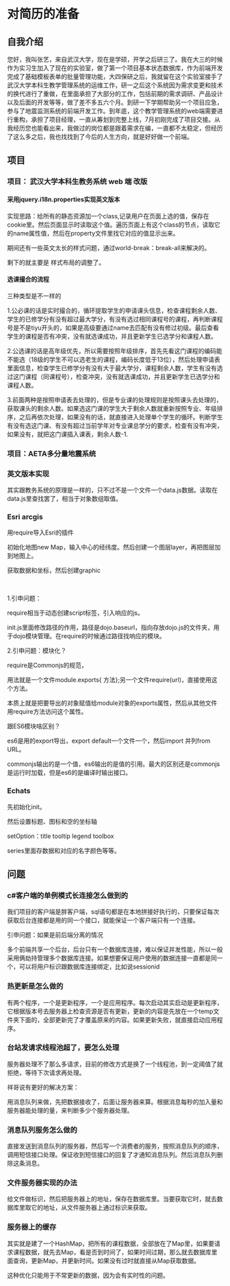 # 对简历的准备

## 自我介绍

您好，我叫张艺，来自武汉大学，现在是学硕，开学之后研三了。我在大三的时候作为实习生加入了现在的实验室，做了第一个项目基本状态数据库，作为前端开发完成了基础模板表单的批量管理功能，大四保研之后，我就留在这个实验室接手了武汉大学本科生教学管理系统的运维工作，研一之后这个系统因为需求变更和技术的换代进行了重做，在里面承担了大部分的工作，包括前期的需求调研、产品设计以及后面的开发等等，做了差不多五六个月。到研一下学期帮助另一个项目应急，参与了地震监测系统的前端开发工作。到年底，这个教学管理系统的web端需要进行重构，承担了项目经理，一直从筹划到完整上线，7月初刚完成了项目交接。从我经历您也能看出来，我做过的岗位都是跟着需求在编，一直都不太稳定，但经历了这么多之后，我也找找到了今后的人生方向，就是好好做一个前端。

## 项目

### 项目： 武汉大学本科生教务系统 web 端 改版

#### 采用jquery.i18n.properties实现英文版本

实现思路：给所有的静态资源加一个class,记录用户在页面上选的值，保存在cookie里。然后页面显示时读取这个值。遍历页面上有这个class的节点，读取它的name属性值，然后在property文件里找它对应的值显示出来。

期间还有一些英文太长的样式问题，通过world-break：break-all来解决的。

剩下的就主要是 样式布局的调整了。

#### 选课撮合的流程

三种类型是不一样的

1.公必课的话是实时撮合的，循环提取学生的申请课头信息，检查课程剩余人数、学生的已修学分有没有超过最大学分，有没有选过相同课程号的课程，再判断课程号是不是tiyu开头的，如果是高级要通过name去匹配有没有修过初级。最后查看学生的课程是否有冲突，没有就选课成功，并且更新学生已选学分和课程人数。



2.公选课的话是高年级优先，所以需要按照年级排序，首先先看这门课程的编码能不能选（18级的学生不可以选老生的课程，编码长度低于13位），然后处理申请表里面信息，检查学生已修学分有没有大于最大学分，课程剩余人数，学生有没有选过这门课程（同课程号），检查冲突，没有就选课成功，并且更新学生已选学分和课程人数。



3.前面两种是按照申请表去处理的，但是专业课的处理规则是按照课头去处理的，获取课头的剩余人数。如果选这门课的学生大于剩余人数就重新按照专业、年级排序，之后再依次处理，如果没有的话，就直接进入处理单个学生的循环。判断学生有没有选这门课、有没有超过当前学年对专业课总学分的要求，检查有没有冲突，如果没有，就把这门课插入课表，剩余人数-1.

### 项目：AETA多分量地震系统

### 英文版本实现

其实跟教务系统的原理是一样的，只不过不是一个文件一个data.js数据。读取在data.js里查找罢了，相当于对象数组取值。

### Esri arcgis

用require导入Esri的插件

初始化地图new Map，输入中心的经纬度。然后创建一个图层layer，再把图层加到地图上。

获取数据和坐标，然后创建graphic

<br/>

1.引申问题：

require相当于动态创建script标签，引入响应的js。

init.js里面修改路径的作用，路径是dojo.baseurl，指向存放dojo.js的文件夹，用于dojo模块管理。在require的时候通过路径找响应的模块。

2.引申问题：模块化？

require是Commonjs的规范，

用法就是一个文件module.exports{ 方法};另一个文件require(url)，直接使用这个方法。

本质上就是把要导出的对象赋值给module对象的exports属性，然后从其他文件用require方法访问这个属性。

跟ES6模块啥区别？

es6是用的export导出，export default一个文件一个，然后import 并列from URL。

commonjs输出的是一个值，es6输出的是值的引用。最大的区别还是commonjs是运行时加载，但是es6的是编译时输出接口。

### Echats

先初始化init。

然后设置标题、图标和空的坐标轴

setOption：title tooltip legend toolbox

series里面存数据和对应的名字颜色等等。 

## 问题

### c#客户端的单例模式长连接怎么做到的

我们项目的客户端是胖客户端，sql语句都是在本地拼接好执行的，只要保证每次获取后台连接都是用的同一个接口，就能保证一个客户端只有一个连接。

引申问题：如果是前后端分离的情况

多个前端共享一个后台，后台只有一个数据库连接，难以保证并发性能，所以一般采用俩劫持管理多个数据库连接。如果想要保证用户使用的数据连接一直都是同一个，可以将用户标识跟数据库连接绑定，比如说sessionid

### 热更新是怎么做的

有两个程序，一个是更新程序，一个是应用程序。每次启动其实启动是更新程序，它根据版本号去服务器上检查资源是否有更新，更新的内容是先放在一个temp文件夹下面的，全部更新完了才覆盖原来的内容。如果更新失败，就直接启动应用程序。

### 台站发请求线程池超了，要怎么处理

服务器处理不了那么多请求，目前的修改方式是换了一个线程池，到一定阈值了就拒绝，等待下次请求再处理。

祥哥说有更好的解决方案：

用消息队列来做，先把数据接收了，后面让服务器来算。根据消息每秒的加入量和服务器能处理的量，来判断多少个服务器处理。

### 消息队列服务怎么做的

直接发送到消息队列的服务器，然后写一个消费者的服务，按照消息队列的顺序，调用短信接口处理。保证收到短信接口的回复了才通知消息队列。然后消息队列删除这条消息。

### 文件服务器实现的办法

给文件做标识，然后把服务器上的地址，保存在数据库里。当要获取它时，就去数据库里取它的地址，从文件服务器上通过标识来获取。

### 服务器上的缓存

其实就是建了一个HashMap，把所有的课程数据，全部放在了Map里，如果要请求课程数据，就先去Map，看是否到时间了，如果时间过期，那么就去数据库里面查询，更新Map，并更新时间。如果没有过时就直接从Map获取数据。

这种优化只能用于不常更新的数据，因为会有实时性的问题。